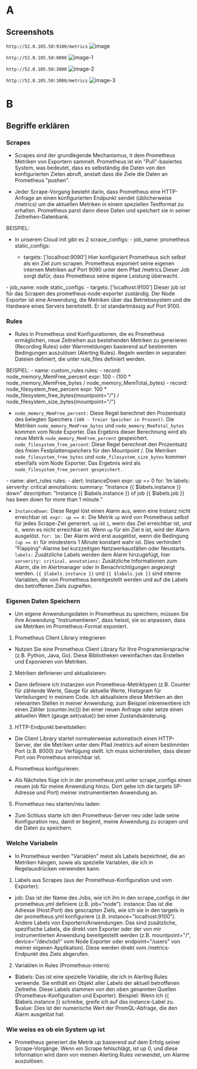 # A 

## Screenshots 
```http://52.0.105.50:9100/metrics```
![image](https://github.com/user-attachments/assets/4e396788-f505-4fa1-b3ee-8845c2d72077)

```http://52.0.105.50:9090``` 
![image-1](https://github.com/user-attachments/assets/21e86cbb-133e-41f5-a169-42d44e5510f5)

```http://52.0.105.50:3000```
![image-2](https://github.com/user-attachments/assets/d31519ba-64dc-4654-8ca6-777b19ae1cd8)

```http://52.0.105.50:3000/metrics``` 
![image-3](https://github.com/user-attachments/assets/3e8c7897-47f3-4245-b9b2-0b2d63ea4b63)


# B 

## Begriffe erklären 
### Scrapes
* Scrapes sind der grundlegende Mechanismus, it dem Prometheus Metriken von Exportern sammelt. Prometheus ist ein "Pull"-basiertes System, was bedeutet, dass es selbständig die Daten von den konfigurierten Zielen abruft, anstatt dass die Ziele die Daten an Prometheus "pushen". 

* Jeder Scrape-Vorgang besteht darin, dass Prometheus eine HTTP-Anfrage an einen konfigurierten Endpunkt sendet (üblicherweise /metrics) um die aktuellen Metriken in einem speziellen Textformat zu erhalten. Prometheus parst dann diese Daten und speichert sie in seiner Zeitreihen-Datenbank. 

BEISPIEL:
* In unserem Cloud init gibt es 2 scraoe_configs: 
<pres>- job_name: prometheus
  static_configs:
    - targets: ['localhost:9090']</pres>
Hier konfiguriert Prometheus sich selbst als ein Ziel zum scrapen. Prometheus exponiert seine eigenen internen Metriken auf Port 9090 unter dem Pfad /metrics.Dieser Job sorgt dafür, dass Prometheus seine eigene Leistung überwacht.

<pres>- job_name: node
  static_configs:
    - targets: ['localhost:9100']</pres>
Dieser job ist für das Scrapen des prometheus-node-exporter zuständig. Der Node Exporter ist eine Anwendung, die Metriken über das Betriebssystem und die Hardware eines Servers bereitstellt. Er ist standartmässig auf Port 9100.

### Rules
* Rules in Prometheus sind Konfigurationen, die es Prometheus ermäglichen, neue Zeitreihen aus bestehenden Metriken zu generieren (Recording Rules) oder Warnmeldungen basierend auf bestimmten Bedingungen auszulösen (Alerting Rules). Regeln werden in separaten Dateien definiert, die unter rule_files definiert werden. 

BEISPIEL: 
<pres>- name: custom_rules
  rules:
    - record: node_memory_MemFree_percent
      expr: 100 - (100 * node_memory_MemFree_bytes / node_memory_MemTotal_bytes)
    - record: node_filesystem_free_percent
      expr: 100 * node_filesystem_free_bytes{mountpoint="/"} / node_filesystem_size_bytes{mountpoint="/"}</pres>

* ```node_memory_MemFree_percent:```
 Diese Regel berechnet den Prozentsatz des belegten Speichers ```(100 - freier Speicher in Prozent)```. Die Metriken ```node_memory_MemFree_bytes``` und ```node_memory_MemTotal_bytes``` kommen vom Node Exporter. Das Ergebnis dieser Berechnung wird als neue Metrik ```node_memory_MemFree_percent``` gespeichert.
```node_filesystem_free_percent```: Diese Regel berechnet den Prozentsatz des freien Festplattenspeichers für den Mountpoint /. Die Metriken ```node_filesystem_free_bytes``` und ```node_filesystem_size_bytes``` kommen ebenfalls vom Node Exporter. Das Ergebnis wird als ```node_filesystem_free_percent gespeichert.```

<pres>- name: alert_rules
  rules:
    - alert: InstanceDown
      expr: up == 0
      for: 1m
      labels:
        serverity: critical
      annotations:
        summary: "Instance {{ $labels.instance }} down"
        description: "Instance {{ $labels.instance }} of job {{ $labels.job }} has been down for more than 1 minute."</pres>

* ```InstanceDown:``` Diese Regel löst einen Alarm aus, wenn eine Instanz nicht erreichbar ist.
```expr: up == 0:``` Die Metrik ```up``` wird von Prometheus selbst für jedes Scrape-Ziel generiert. ```up``` ist ```1```, wenn das Ziel erreichbar ist, und ```0,``` wenn es nicht erreichbar ist. Wenn ```up``` für ein Ziel ```0``` ist, wird der Alarm ausgelöst.
```for: 1m:``` Der Alarm wird erst ausgelöst, wenn die Bedingung ```(up == 0)``` für mindestens 1 Minute konstant wahr ist. Dies verhindert "Flapping"-Alarme bei kurzzeitigen Netzwerkausfällen oder Neustarts.
```labels:``` Zusätzliche Labels werden dem Alarm hinzugefügt, hier ```serverity: critical.```
```annotations:``` Zusätzliche Informationen zum Alarm, die im Alertmanager oder in Benachrichtigungen angezeigt werden. ```{{ $labels.instance }}``` und ```{{ $labels.job }}``` sind interne Variablen, die von Prometheus bereitgestellt werden und auf die Labels des betroffenen Ziels zugreifen.

### Eigenen Daten Speichern 
* Um eigene Anwendungsdaten in Prometheus zu speichern, müssen Sie ihre Anwendung "Instrumentieren", dass heisst, sie so anpassen, dass sie Metriken im Prometheus-Format exponiert. 

1. Prometheus Client Library integrieren
* Nutzen Sie eine Prometheus Client Library für Ihre Programmiersprache (z.B. Python, Java, Go). Diese Bibliotheken vereinfachen das Erstellen und Exponieren von Metriken.

2. Metriken definieren und aktualisieren: 
* Dann definiere ich Instanzen von Prometheus-Metriktypen (z.B. Counter für zählende Werte, Gauge für aktuelle Werte, Histogram für Verteilungen) in meinem Code. Ich aktualisiere diese Metriken an den relevanten Stellen in meiner Anwendung; zum Beispiel inkrementiere ich einen Zähler (counter.inc()) bei einer neuen Anfrage oder setze einen aktuellen Wert (gauge.set(value)) bei einer Zustandsänderung.

3. HTTP-Endpunkt bereitstellen: 
* Die Client Library startet normalerweise automatisch einen HTTP-Server, der die Metriken unter dem Pfad /metrics auf einem bestimmten Port (z.B. 8000) zur Verfügung stellt. Ich muss sicherstellen, dass dieser Port von Prometheus erreichbar ist.

4. Prometheus konfigurieren:
* Als Nächstes füge ich in der prometheus.yml unter scrape_configs einen neuen job für meine Anwendung hinzu. Dort gebe ich die targets (IP-Adresse und Port) meiner instrumentierten Anwendung an.

5. Prometheus neu starten/neu laden:
* Zum Schluss starte ich den Prometheus-Server neu oder lade seine Konfiguration neu, damit er beginnt, meine Anwendung zu scrapen und die Daten zu speichern.

### Welche Variabeln 
* In Prometheus werden "Variablen" meist als Labels bezeichnet, die an Metriken hängen, sowie als spezielle Variablen, die ich in Regelausdrücken verwenden kann.

1. Labels aus Scrapes (aus der Prometheus-Konfiguration und vom Exporter):
* job: Das ist der Name des Jobs, wie ich ihn in den scrape_configs in der prometheus.yml definiere (z.B. job="node").
instance: Das ist die Adresse (Host:Port) des gescrapten Ziels, wie ich sie in den targets in der prometheus.yml konfiguriere (z.B. instance="localhost:9100").
Andere Labels von Exportern/Anwendungen: Das sind zusätzliche, spezifische Labels, die direkt vom Exporter oder der von mir instrumentierten Anwendung bereitgestellt werden (z.B. mountpoint="/", device="/dev/sda1" vom Node Exporter oder endpoint="/users" von meiner eigenen Applikation). Diese werden direkt vom /metrics-Endpunkt des Ziels abgerufen.

2. Variablen in Rules (Prometheus-intern):
* $labels: Das ist eine spezielle Variable, die ich in Alerting Rules verwende. Sie enthält ein Objekt aller Labels der aktuell betroffenen Zeitreihe. Diese Labels stammen von den oben genannten Quellen (Prometheus-Konfiguration und Exporter).
Beispiel: Wenn ich {{ $labels.instance }} schreibe, greife ich auf das instance-Label zu.
$value: Dies ist der numerische Wert der PromQL-Abfrage, die den Alarm ausgelöst hat.

### Wie weiss es ob ein System up ist 
* Prometheus generiert die Metrik up basierend auf dem Erfolg seiner Scrape-Vorgänge. Wenn ein Scrape fehlschlägt, ist up 0, und diese Information wird dann von meinen Alerting Rules verwendet, um Alarme auszulösen.
